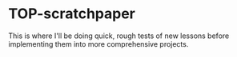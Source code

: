 # TOP-scratchpaper

This is where I'll be doing quick, rough tests of new lessons before implementing them into more comprehensive projects.